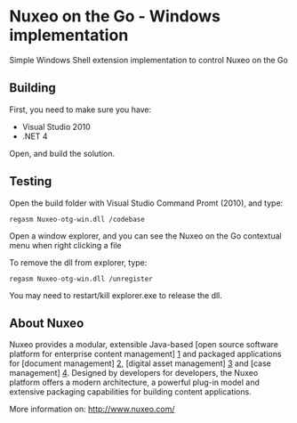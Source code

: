 # Nuxeo on the Go - Windows implementation

Simple Windows Shell extension implementation to control Nuxeo on the Go


## Building

First, you need to make sure you have:

- Visual Studio 2010 
- .NET 4

Open, and build the solution.


## Testing

Open the build folder with Visual Studio Command Promt (2010), and type:

	regasm Nuxeo-otg-win.dll /codebase

Open a window explorer, and you can see the Nuxeo on the Go contextual menu when right clicking a file


To remove the dll from explorer, type:

	regasm Nuxeo-otg-win.dll /unregister

You may need to restart/kill explorer.exe to release the dll. 


## About Nuxeo

Nuxeo provides a modular, extensible Java-based [open source software platform for enterprise content management] [1] and packaged applications for [document management] [2], [digital asset management] [3] and [case management] [4]. Designed by developers for developers, the Nuxeo platform offers a modern architecture, a powerful plug-in model and extensive packaging capabilities for building content applications. 

[1]: http://www.nuxeo.com/en/products/ep
[2]: http://www.nuxeo.com/en/products/document-management
[3]: http://www.nuxeo.com/en/products/dam
[4]: http://www.nuxeo.com/en/products/case-management

More information on: <http://www.nuxeo.com/>
